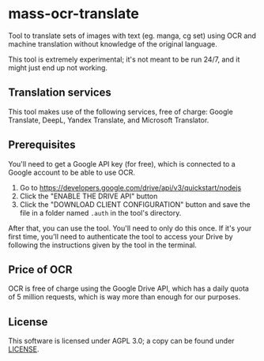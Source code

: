 # mass-ocr-translate

Tool to translate sets of images with text (eg. manga, cg set) using OCR and machine translation without knowledge of the original language.

This tool is extremely experimental; it's not meant to be run 24/7, and it might just end up not working.

## Translation services

This tool makes use of the following services, free of charge: Google Translate, DeepL, Yandex Translate, and Microsoft Translator.

## Prerequisites

You'll need to get a Google API key (for free), which is connected to a Google account to be able to use OCR.

1. Go to https://developers.google.com/drive/api/v3/quickstart/nodejs
2. Click the "ENABLE THE DRIVE API" button
3. Click the "DOWNLOAD CLIENT CONFIGURATION" button and save the file in a folder named `.auth` in the tool's directory.

After that, you can use the tool. You'll need to only do this once. If it's your first time, you'll need to authenticate the tool to access your Drive by following the instructions given by the tool in the terminal.

## Price of OCR

OCR is free of charge using the Google Drive API, which has a daily quota of 5 million requests, which is way more than enough for our purposes.

## License

This software is licensed under AGPL 3.0; a copy can be found under [LICENSE](LICENSE).
